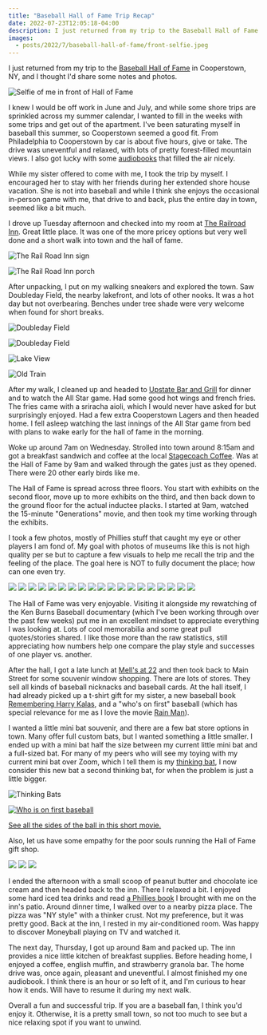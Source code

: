 ```yaml
---
title: "Baseball Hall of Fame Trip Recap"
date: 2022-07-23T12:05:18-04:00
description: I just returned from my trip to the Baseball Hall of Fame in Cooperstown, NY, and I thought I'd share some notes and photos.
images:
  - posts/2022/7/baseball-hall-of-fame/front-selfie.jpeg
---
```


I just returned from my trip to the [Baseball Hall of Fame] in Cooperstown, NY, and I thought I'd share some notes and photos.

[Baseball Hall of Fame]: https://baseballhall.org/

![Selfie of me in front of Hall of Fame](front-selfie.jpeg)

I knew I would be off work in June and July, and while some shore trips are sprinkled across my summer calendar, I wanted to fill in the weeks with some trips and get out of the apartment. I've been saturating myself in baseball this summer, so Cooperstown seemed a good fit. From Philadelphia to Cooperstown by car is about five hours, give or take. The drive was uneventful and relaxed, with lots of pretty forest-filled mountain views. I also got lucky with some [audiobooks] that filled the air nicely. 

[audiobooks]: https://twitter.com/zorn/status/1548724520789352449

While my sister offered to come with me, I took the trip by myself. I encouraged her to stay with her friends during her extended shore house vacation. She is not into baseball and while I think she enjoys the occasional in-person game with me, that drive to and back, plus the entire day in town, seemed like a bit much.

I drove up Tuesday afternoon and checked into my room at [The Railroad Inn]. Great little place. It was one of the more pricey options but very well done and a short walk into town and the hall of fame.

[The Railroad Inn]: https://therailroadinn.com/ 

![The Rail Road Inn sign](IMG_1558.jpeg)

![The Rail Road Inn porch](IMG_1559.jpeg)

After unpacking, I put on my walking sneakers and explored the town. Saw Doubleday Field, the nearby lakefront, and lots of other nooks. It was a hot day but not overbearing. Benches under tree shade were very welcome when found for short breaks.

![Doubleday Field](IMG_1547.jpeg)

![Doubleday Field](IMG_1541.jpeg)

![Lake View](IMG_1550.jpeg)

![Old Train](IMG_1556.jpeg)

After my walk, I cleaned up and headed to [Upstate Bar and Grill](https://www.upstatebarandgrill.com/) for dinner and to watch the All Star game. Had some good hot wings and french fries. The fries came with a sriracha aioli, which I would never have asked for but surprisingly enjoyed. Had a few extra Cooperstown Lagers and then headed home. I fell asleep watching the last innings of the All Star game from bed with plans to wake early for the hall of fame in the morning.

Woke up around 7am on Wednesday. Strolled into town around 8:15am and got a breakfast sandwich and coffee at the local [Stagecoach Coffee](https://stagecoachcoffee.com). Was at the Hall of Fame by 9am and walked through the gates just as they opened. There were 20 other early birds like me.

The Hall of Fame is spread across three floors. You start with exhibits on the second floor, move up to more exhibits on the third, and then back down to the ground floor for the actual inductee placks. I started at 9am, watched the 15-minute "Generations" movie, and then took my time working through the exhibits. 

I took a few photos, mostly of Phillies stuff that caught my eye or other players I am fond of. My goal with photos of museums like this is not high quality per se but to capture a few visuals to help me recall the trip and the feeling of the place. The goal here is NOT to fully document the place; how can one even try.

![](IMG_1573.jpeg) 
![](IMG_1597.jpeg)
![](IMG_1605.jpeg)
![](IMG_1607.jpeg)
![](IMG_1610.jpeg)
![](IMG_1616.jpeg)
![](IMG_1617.jpeg)
![](IMG_1620.jpeg)
![](IMG_1622.jpeg)
![](IMG_1623.jpeg)
![](IMG_1665.jpeg) 
![](IMG_1644.jpeg)
![](IMG_1631.jpeg)
![](IMG_1636.jpeg)
![](IMG_1646.jpeg)
![](IMG_1650.jpeg)
![](IMG_1651.jpeg)
![](IMG_1658.jpeg)
![](IMG_1664.jpeg)

The Hall of Fame was very enjoyable. Visiting it alongside my rewatching of the Ken Burns Baseball documentary (which I've been working through over the past few weeks) put me in an excellent mindset to appreciate everything I was looking at. Lots of cool memorabilia and some great pull quotes/stories shared. I like those more than the raw statistics, still appreciating how numbers help one compare the play style and successes of one player vs. another.

After the hall, I got a late lunch at [Mell's at 22](https://www.melsat22.com) and then took back to Main Street for some souvenir window shopping. There are lots of stores. They sell all kinds of baseball nicknacks and baseball cards. At the hall itself, I had already picked up a t-shirt gift for my sister, a new baseball book [Remembering Harry Kalas], and a "who's on first" baseball (which has special relevance for me as I love the movie [Rain Man](https://www.youtube.com/watch?v=Lz-ihW8RXSM)). 

I wanted a little mini bat souvenir, and there are a few bat store options in town. Many offer full custom bats, but I wanted something a little smaller. I ended up with a mini bat half the size between my current little mini bat and a full-sized bat. For many of my peers who will see my toying with my current mini bat over Zoom, which I tell them is my [thinking bat](https://youtu.be/qZ7FrRs9rs8?t=66), I now consider this new bat a second thinking bat, for when the problem is just a little bigger.

[Remembering Harry Kalas]:https://shop.baseballhall.org/remembering-harry-kalas/

![Thinking Bats](thinking-bats.jpeg)

[![Who is on first baseball](who-is-on-first-ball.png)](who-is-on-first-ball.mov)

[See all the sides of the ball in this short movie.](who-is-on-first-ball.mov)

Also, let us have some empathy for the poor souls running the Hall of Fame gift shop.

![](no-fun-1.jpeg) 
![](no-fun-2.jpeg) 
![](no-fun-3.jpeg) 

I ended the afternoon with a small scoop of peanut butter and chocolate ice cream and then headed back to the inn. There I relaxed a bit. I enjoyed some hard iced tea drinks and read [a Phillies book](https://twitter.com/zorn/status/1549896657512407040) I brought with me on the inn's patio. Around dinner time, I walked over to a nearby pizza place. The pizza was "NY style" with a thinker crust. Not my preference, but it was pretty good. Back at the inn, I rested in my air-conditioned room. Was happy to discover Moneyball playing on TV and watched it.

The next day, Thursday, I got up around 8am and packed up. The inn provides a nice little kitchen of breakfast supplies. Before heading home, I enjoyed a coffee, english muffin, and strawberry granola bar. The home drive was, once again, pleasant and uneventful. I almost finished my one audiobook. I think there is an hour or so left of it, and I'm curious to hear how it ends. Will have to resume it during my next walk.

Overall a fun and successful trip. If you are a baseball fan, I think you'd enjoy it. Otherwise, it is a pretty small town, so not too much to see but a nice relaxing spot if you want to unwind. 
